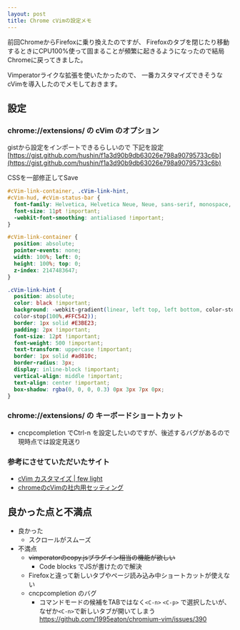 ```yaml
---
layout: post
title: Chrome cVimの設定メモ
---
```

前回ChromeからFirefoxに乗り換えたのですが、
Firefoxのタブを閉じたり移動するときにCPU100%使って固まることが頻繁に起きるようになったので結局Chromeに戻ってきました。

Vimperatorライクな拡張を使いたかったので、
一番カスタマイズできそうなcVimを導入したのでメモしておきます。

## 設定

### chrome://extensions/ の cVim のオプション

gistから設定をインポートできるらしいので 下記を設定 [https://gist.github.com/hushin/f1a3d90b9db63026e798a90795733c6b](https://gist.github.com/hushin/f1a3d90b9db63026e798a90795733c6b)

CSSを一部修正してSave

```css
#cVim-link-container, .cVim-link-hint,
#cVim-hud, #cVim-status-bar {
  font-family: Helvetica, Helvetica Neue, Neue, sans-serif, monospace, Arial;
  font-size: 11pt !important;
  -webkit-font-smoothing: antialiased !important;
}

#cVim-link-container {
  position: absolute;
  pointer-events: none;
  width: 100%; left: 0;
  height: 100%; top: 0;
  z-index: 2147483647;
}

.cVim-link-hint {
  position: absolute;
  color: black !important;
  background: -webkit-gradient(linear, left top, left bottom, color-stop(0%,#FFF785),
  color-stop(100%,#FFC542));
  border: 1px solid #E3BE23;
  padding: 2px !important;
  font-size: 12pt !important;
  font-weight: 500 !important;
  text-transform: uppercase !important;
  border: 1px solid #ad810c;
  border-radius: 3px;
  display: inline-block !important;
  vertical-align: middle !important;
  text-align: center !important;
  box-shadow: rgba(0, 0, 0, 0.3) 0px 3px 7px 0px;
}
```

### chrome://extensions/ の キーボードショートカット

* cncpcompletion でCtrl-n を設定したいのですが、後述するバグがあるので現時点では設定見送り

### 参考にさせていただいたサイト

* [cVim カスタマイズ \| few light](http://fewlight.net/2015/10/23/09/40/24/)
* [chromeのcVimの社内用セッティング](https://gist.github.com/mtdtks/ca838c998128f4559359)


## 良かった点と不満点

* 良かった
  * スクロールがスムーズ
* 不満点
  * ~~vimperatorのcopy.jsプラグイン相当の機能が欲しい~~
    * Code blocks でJSが書けたので解決
  * Firefoxと違って新しいタブやページ読み込み中ショートカットが使えない
  * cncpcompletion のバグ
    * コマンドモードの候補をTABではなく`<C-n>` `<C-p>` で選択したいが、なぜか`<C-n>`で新しいタブが開いてしまう https://github.com/1995eaton/chromium-vim/issues/390
